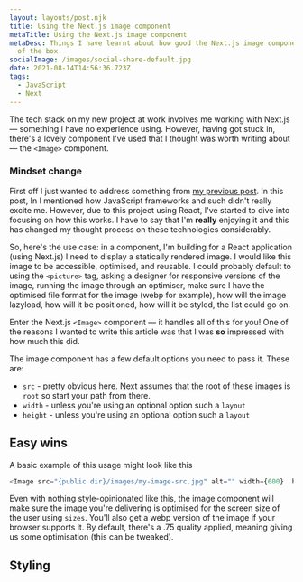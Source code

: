 ```yaml
---
layout: layouts/post.njk
title: Using the Next.js image component
metaTitle: Using the Next.js image component
metaDesc: Things I have learnt about how good the Next.js image component is out
  of the box.
socialImage: /images/social-share-default.jpg
date: 2021-08-14T14:56:36.723Z
tags:
  - JavaScript
  - Next
---
```

The tech stack on my new project at work involves me working with Next.js — something I have no experience using. However, having got stuck in, there's a lovely component I've used that I thought was worth writing about — the `<Image>` component.

<div class="post-note"><h3>Mindset change</h3><p>First off I just wanted to address something from <a href="">my previous post</a>. In this post, In I mentioned how JavaScript frameworks and such didn't really excite me. However, due to this project using React, I've started to dive into focusing on how this works. I have to say that I'm <strong>really</strong> enjoying it and this has changed my thought process on these technologies considerably.</p></div>

So, here's the use case: in a component, I'm building for a React application (using Next.js) I need to display a statically rendered image. I would like this image to be accessible, optimised, and reusable. I could probably default to using the `<picture>` tag, asking a designer for responsive versions of the image, running the image through an optimiser, make sure I have the optimised file format for the image (webp for example), how will the image lazyload, how will it be positioned, how will it be styled, the list could go on.

Enter the Next.js `<Image>` component — it handles all of this for you! One of the reasons I wanted to write this article was that I was <strong>so</strong> impressed with how much this did.

The image component has a few default options you need to pass it. These are:
- `src` - pretty obvious here. Next assumes that the root of these images is `root` so start your path from there.
- `width` - unless you're using an optional option such a `layout`
- `height` - unless you're using an optional option such a `layout`

## Easy wins

A basic example of this usage might look like this

```javascript
<Image src="{public dir}/images/my-image-src.jpg" alt="" width={600}  height={300} />
```

Even with nothing style-opinionated like this, the image component will make sure the image you're delivering is optimised for the screen size of the user using `sizes`. You'll also get a webp version of the image if your browser supports it. By default, there's a .75 quality applied, meaning giving us some optimisation (this can be tweaked).

## Styling
